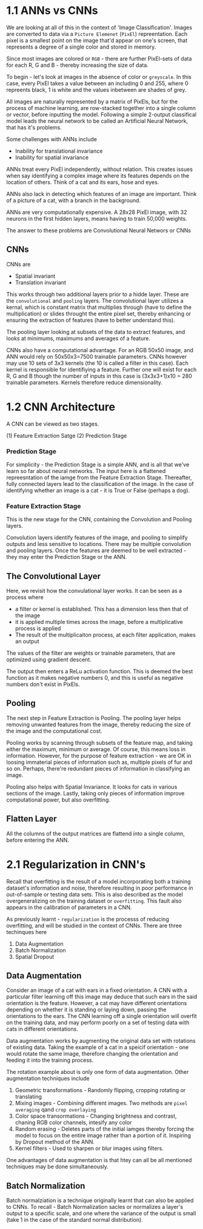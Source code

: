 # 1.1 ANNs vs CNNs

We are looking at all of this in the context of 'Image Classification'. Images are converted to data via a `Picture Elemenet` (`PixEl`) repreentation. Each pixel is a smallest point on the image that'd appear on one's screen, that represents a degree of a single color and stored in memory. 

Since most images are colored or  `RGB` - there are further PixEl-sets of data for each R, G and B - thereby increasing the size of data.

To begin - let's look at images in the absence of color or `greyscale`. In this case, every PixEl takes a value between an including 0 and 255, where 0 repreents black, 1 is white and the values inbetween are shades of grey.

All images are naturally represented by a matrix of PixEls, but for the process of machine learning, are row-stacked together into a single column or vector, before inputting the model. Following a simple 2-output classifical model leads the neural network to be called an Artificial Neural Network, that has it's problems.

 Some challenges with ANNs include
 - Inability for translational invariance
 - Inability for spatial invariance

ANNs treat every PixEl independently, without relation. This creates issues when say identifying a complex image where its features depends on the location of others. Think of a cat and its ears, hose and eyes.

ANNs also lack in detecting which features of an image are important. Think of a picture of a cat, with a branch in the background.

ANNs are very computationally expensive. A 28x28 PixEl image, with 32 neurons in the first hidden layers, means having to train 50,000 weights.

The answer to these problems are Convolutional Neural Networs or CNNs

## CNNs

CNNs are
- Spatial invariant
- Translation invariant
 
This works through two additional layers prior to a hidde layer. These are the `convolutional` and `pooling` layers. The convolutional layer utilizes a kernal, which is constant matrix that multiplies through (have to define the multiplication) or slides throught the entire pixel set, thereby enhancing or ensuring the extraction of features (have to better understand this).

The pooling layer looking at subsets of the data to extract features, and looks at minimums, maximums and averages of a feature.

CNNs also have a computational advantage. For an RGB 50x50 image, and ANN would rely on 50x50x3=7500 trainable parameters. CNNs however may use 10 sets of 3x3 kernels (the 10 is called a filter in this case). Each kernel is responsible for identifiying a feature. Further one will exist for each R, G and B though the number of inputs in this case is (3x3x3+1)x10 = 280 trainable parameters. Kernels therefore reduce dimensionality.

# 1.2 CNN Architecture

A CNN can be viewed as two stages.

(1) Feature Extraction Satge
(2) Prediction Stage

### Prediction Stage

For simplicity - the Prediction Stage is a simple ANN, and is all that we've learn so far about neural networks. The input here is a flattened repreesntation of the iamge from the Feature Extraction Stage. Thereafter, fully connected layers lead to the classification of the image. In the case of identifying whether an image is a cat - it is True or False (perhaps a dog).

### Feature Extraction Stage

This is the new stage for the CNN, containing the Convolution and Pooling layers.

Convolution layers identify features of the image, and pooling to simplify outputs and less sensitive to locations. There may be multiple convolution and pooling layers. Once the features are deemed to be well extracted - they may enter the Prediction Stage or the ANN.

## The Convolutional Layer

Here, we revisit how the convulational layer works. It can be seen as a process where
- a filter or kernel is established. This has a dimension less then that of the image
- it is applied multiple times across the image, before a multiplicative process is applied
- The result of the multiplicaiton process, at each filter application, makes an output

The values of the filter are weights or trainable parameters, that are optimized using gradient descent.

The output then enters a ReLu activation function. This is deemed the best function as it makes negative numbers 0, and this is useful as negative numbers don't exist in PixEls.

## Pooling

The next step in Feature Extraction is Pooling. The pooling layer helps removing unwanted features from the image, thereby reducing the size of the image and the computational cost.

Pooling works by scanning through subsets of the feature map, and taking either the maximum, minimum or average. Of course, this means loss in information. However, for the purpose of feature extraction - we are OK in loosing immaterial pieces of information such as, multiple pixels of fur and so on. Perhaps, there're redundant pieces of information in classifying an image.

Pooling also helps with Spatial Invariance. It looks for cats in various sections of the image. Lastly, taking only pieces of information improve computational power, but also overfitting.

## Flatten Layer

All the columns of the output matrices are flattend into a single column, before entering the ANN.

# 2.1 Regularization in CNN's

Recall that overfitting is the result of a model incorporating both a training dataset's information and noise, therefore resulting in poor performance in out-of-sample or testing data sets. This is also described as the model overgeneralizing on the training dataset or `overfitting`. This fault also appears in the calibration of parameters in a CNN.

As previously learnt - `regularization` is the processs of reducing overfitting, and will be studied in the context of CNNs. There are three techinques here

1. Data Augmentation
2. Batch Normalization
3. Spatial Dropout

## Data Augmentation

Consider an image of a cat with ears in a fixed orientation. A CNN with a particular filter learning off this image may deduce that such ears in the said orientation is the feature. However, a cat may have different orientations depending on whether it is standing or laying down, passing the orientations to the ears. The CNN learning off a single orientation will overfit on the training data, and may perform poorly on a set of testing data with cats in different orientations.

Data augmentation works by augmenting the original data set with rotations of existing data. Taking the example of a cat in a speicif orientation - one would rotate the same image, therefore changing the orientation and feeding it into the training process.

The rotation example about is only one form of data augmentation. Other augmentation techniques include

1. Geometric transformations - Randomly flipping, cropping rotating or translating
2. Mixing images - Combining different images. Two methods are `pixel averaging` qand `crop overlaying`
3. Color space transormations - Changing brightness and contrast, chaning RGB color channels, intesify any color
4. Random erasing - Deletes parts of the initial iamges thereby forcing the model to focus on the entire image rather than a portion of it. Inspiring by Dropout method of the ANN.
5. Kernel filters - Used to sharpen or blur images using filters.

One advantages of data augmentation is that htey can all be all mentioned techniques may be done simultaneously.

## Batch Normalization

Batch normalziation is a technique originally learnt that can also be applied to CNNs. To recall - Batch Normalization sacles or normalizes a layer's output to a specific scale, and one where the variance of the output is small (take 1 in the case of the standard normal distribution). 











